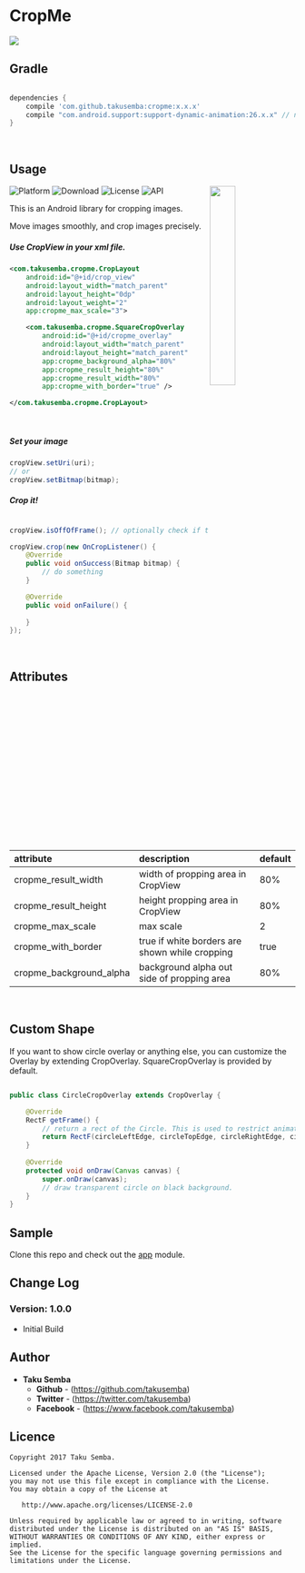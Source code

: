 # CropMe

<img src="https://github.com/TakuSemba/CropMe/blob/master/arts/logo.png">

## Gradle

```groovy

dependencies {
    compile 'com.github.takusemba:cropme:x.x.x'
    compile "com.android.support:support-dynamic-animation:26.x.x" // need to be more than 26
}

```
<br/>

## Usage

<img src="https://github.com/TakuSemba/CropMe/blob/master/arts/crop.gif" align="right" width="30%">

![Platform](http://img.shields.io/badge/platform-android-green.svg?style=flat)
![Download](https://api.bintray.com/packages/takusemba/maven/cropme/images/download.svg)
![License](https://img.shields.io/badge/License-Apache%202.0-blue.svg)
![API](https://img.shields.io/badge/API-16%2B-brightgreen.svg?style=flat)

This is an Android library for cropping images.

Move images smoothly, and crop images precisely.

##### Use CropView in your xml file.

```xml
<com.takusemba.cropme.CropLayout
    android:id="@+id/crop_view"
    android:layout_width="match_parent"
    android:layout_height="0dp"
    android:layout_weight="2"
    app:cropme_max_scale="3">

    <com.takusemba.cropme.SquareCropOverlay
        android:id="@+id/cropme_overlay"
        android:layout_width="match_parent"
        android:layout_height="match_parent"
        app:cropme_background_alpha="80%"
        app:cropme_result_height="80%"
        app:cropme_result_width="80%"
        app:cropme_with_border="true" />

</com.takusemba.cropme.CropLayout>

```

<br/>

##### Set your image

```java
cropView.setUri(uri);
// or
cropView.setBitmap(bitmap);
```

##### Crop it!

```java

cropView.isOffOfFrame(); // optionally check if the image is off of the frame.

cropView.crop(new OnCropListener() {
    @Override
    public void onSuccess(Bitmap bitmap) {
        // do something
    }

    @Override
    public void onFailure() {
        
    }
});
```

<br/>

## Attributes

| attribute | description | default |
|:---|:---|:---|
| cropme_result_width | width of propping area in CropView | 80% |
| cropme_result_height | height propping area in CropView | 80% |
| cropme_max_scale | max scale | 2 |
| cropme_with_border | true if white borders are shown while cropping | true |
| cropme_background_alpha | background alpha out side of propping area | 80% |

<br/>

## Custom Shape

If you want to show circle overlay or anything else, you can customize the Overlay by extending CropOverlay.
SquareCropOverlay is provided by default.

```java

public class CircleCropOverlay extends CropOverlay {

    @Override
    RectF getFrame() {
        // return a rect of the Circle. This is used to restrict animations, and also to crop the image.
        return RectF(circleLeftEdge, circleTopEdge, circleRightEdge, circleBottomEdge);
    }
    
    @Override
    protected void onDraw(Canvas canvas) {
        super.onDraw(canvas);
        // draw transparent circle on black background.
    }
}

```

## Sample
Clone this repo and check out the [app](https://github.com/TakuSemba/CropMe/tree/master/app) module.

## Change Log

### Version: 1.0.0

  * Initial Build


## Author

* **Taku Semba**
    * **Github** - (https://github.com/takusemba)
    * **Twitter** - (https://twitter.com/takusemba)
    * **Facebook** - (https://www.facebook.com/takusemba)

## Licence
```
Copyright 2017 Taku Semba.

Licensed under the Apache License, Version 2.0 (the "License");
you may not use this file except in compliance with the License.
You may obtain a copy of the License at

   http://www.apache.org/licenses/LICENSE-2.0

Unless required by applicable law or agreed to in writing, software
distributed under the License is distributed on an "AS IS" BASIS,
WITHOUT WARRANTIES OR CONDITIONS OF ANY KIND, either express or implied.
See the License for the specific language governing permissions and
limitations under the License.
```
